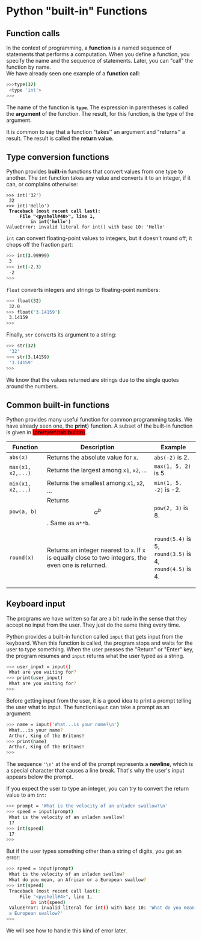 # Python "built-in" Functions

## Function calls

In the context of programming, a **function** is a named sequence of statements that performs a computation. When you define a function, you specify the name and the sequence of statements. Later, you can "call" the function by name.\
We have already seen one example of a **function call**:

```bash
>>>type(32) 
 <type 'int'>
>>>
```

The name of the function is **`type`**. The expression in parentheses is called the **argument** of the function. The result, for this function, is the type of the argument.

It is common to say that a function "takes'' an argument and "returns'' a result. The result is called the **return value**.

## Type conversion functions

Python provides **built-in** functions that convert values from one type to another. The `int` function takes any value and converts it to an integer, if it can, or complains otherwise:

<pre class="language-bash"><code class="lang-bash">>>> int('32')
 32 
>>> int('Hello') 
<strong> Traceback (most recent call last): 
</strong><strong>     File "&#x3C;pyshell#40>", line 1, 
</strong><strong>         in int('hello')
</strong>ValueError: invalid literal for int() with base 10: 'Hello' 
</code></pre>

`int` can convert floating-point values to integers, but it doesn't round off; it chops off the fraction part:

```bash
>>> int(3.99999)
 3
>>> int(-2.3)
 -2 
>>>
```

`float` converts integers and strings to floating-point numbers:

```bash
>>> float(32) 
 32.0 
>>> float('3.14159') 
 3.14159 
>>>
```

Finally, `str` converts its argument to a string:

```bash
>>> str(32)
 '32' 
>>> str(3.14159)
 '3.14159'
>>>
```

We know that the values returned are strings due to the single quotes around the numbers.

## Common built-in functions

Python provides many useful function for common programming tasks. We have already seen one, the **print**} function. A subset of the built-in function is given in <mark style="background-color:red;">\prettyref{tab:builtin}</mark>.

| Function          | Description                                                                                           | Example                                                                                                |
| ----------------- | ----------------------------------------------------------------------------------------------------- | ------------------------------------------------------------------------------------------------------ |
| `abs(x)`          | Returns the absolute value for `x`.                                                                   | `abs(-2)` is 2.                                                                                        |
| `max(x1, x2,...)` | Returns the largest among `x1`, `x2`, ...                                                             | `max(1, 5, 2)` is 5.                                                                                   |
| `min(x1, x2,...)` | Returns the smallest among `x1`, `x2`, ...                                                            | `min(1, 5, -2)` is -2.                                                                                 |
| `pow(a, b)`       | Returns $$a^b$$. Same as `a**b`.                                                                      | `pow(2, 3)` is 8.                                                                                      |
| `round(x)`        | Returns an integer nearest to `x`. If `x` is equally close to two integers, the even one is returned. | <p><code>round(5.4)</code> is 5,<br><code>round(3.5)</code> is 4,<br><code>round(4.5)</code> is 4.</p> |

## Keyboard input

The programs we have written so far are a bit rude in the sense that they accept no input from the user. They just do the same thing every time.

Python provides a built-in function called `input` that gets input from the keyboard. When this function is called, the program stops and waits for the user to type something. When the user presses the "Return" or "Enter" key, the program resumes and `input` returns what the user typed as a string.

```bash
>>> user_input = input()
 What are you waiting for? 
>>> print(user_input) 
 What are you waiting for? 
>>>
```

Before getting input from the user, it is a good idea to print a prompt telling the user what to input. The function`input` can take a prompt as an argument:

```bash
>>> name = input('What...is your name?\n') 
 What...is your name? 
 Arthur, King of the Britons! 
>>> print(name)
 Arthur, King of the Britons! 
>>>
```

The sequence `'\n'` at the end of the prompt represents a **newline**, which is a special character that causes a line break. That's why the user's input appears below the prompt.

If you expect the user to type an integer, you can try to convert the return value to am `int`:

```bash
>>> prompt = 'What is the velocity of an unladen swallow?\n' 
>>> speed = input(prompt) 
 What is the velocity of an unladen swallow?
 17 
>>> int(speed) 
 17 
>>>
```

But if the user types something other than a string of digits, you get an error:

```bash
>>> speed = input(prompt) 
 What is the velocity of an unladen swallow? 
 What do you mean, an African or a European swallow? 
>>> int(speed) 
 Traceback (most recent call last): 
     File "<pyshell#4>", line 1, 
         in int(speed) 
 ValueError: invalid literal for int() with base 10: 'What do you mean, an African or 
 a European swallow?' 
>>>
```

We will see how to handle this kind of error later.
